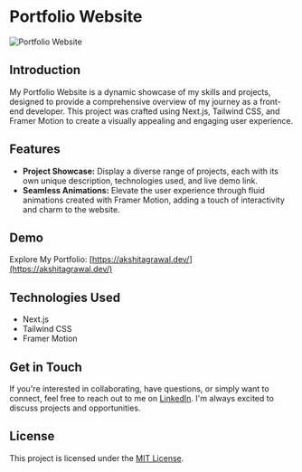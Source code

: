 # Portfolio Website

![Portfolio Website](https://akshitagrawal.dev/_next/image?url=%2Fportfolio.png&w=1080&q=75)

## Introduction
My Portfolio Website is a dynamic showcase of my skills and projects, designed to provide a comprehensive overview of my journey as a front-end developer. This project was crafted using Next.js, Tailwind CSS, and Framer Motion to create a visually appealing and engaging user experience.

## Features
- **Project Showcase:** Display a diverse range of projects, each with its own unique description, technologies used, and live demo link.
- **Seamless Animations:** Elevate the user experience through fluid animations created with Framer Motion, adding a touch of interactivity and charm to the website.

## Demo
Explore My Portfolio: [https://akshitagrawal.dev/](https://akshitagrawal.dev/)

## Technologies Used
- Next.js
- Tailwind CSS
- Framer Motion

## Get in Touch
If you're interested in collaborating, have questions, or simply want to connect, feel free to reach out to me on [LinkedIn](https://www.linkedin.com/in/akshitagrwl/). I'm always excited to discuss projects and opportunities.

## License
This project is licensed under the [MIT License](LICENSE).
